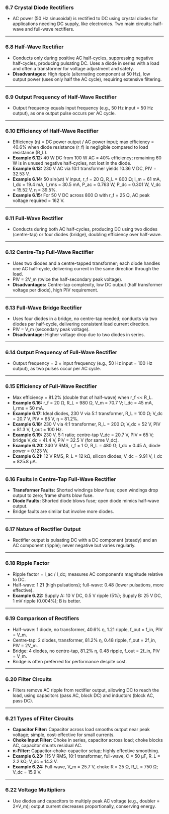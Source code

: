 
### 6.7 Crystal Diode Rectifiers
- AC power (50 Hz sinusoidal) is rectified to DC using crystal diodes for applications needing DC supply, like electronics. Two main circuits: half-wave and full-wave rectifiers.

---

### 6.8 Half-Wave Rectifier
- Conducts only during positive AC half-cycles, suppressing negative half-cycles, producing pulsating DC. Uses a diode in series with a load and often a transformer for voltage adjustment and safety.
- **Disadvantages:** High ripple (alternating component at 50 Hz), low output power (uses only half the AC cycle), requiring extensive filtering.

---

### 6.9 Output Frequency of Half-Wave Rectifier
- Output frequency equals input frequency (e.g., 50 Hz input = 50 Hz output), as one output pulse occurs per AC cycle.

---

### 6.10 Efficiency of Half-Wave Rectifier
- Efficiency (η) = DC power output / AC power input; max efficiency = 40.6% when diode resistance (r_f) is negligible compared to load resistance (R_L).
- **Example 6.12:** 40 W DC from 100 W AC = 40% efficiency; remaining 60 W is in unused negative half-cycles, not lost in the diode.
- **Example 6.13:** 230 V AC via 10:1 transformer yields 10.36 V DC, PIV = 32.53 V.
- **Example 6.14:** 50 sin(ωt) V input, r_f = 20 Ω, R_L = 800 Ω; I_m = 61 mA, I_dc = 19.4 mA, I_rms = 30.5 mA, P_ac = 0.763 W, P_dc = 0.301 W, V_dc = 15.52 V, η = 39.5%.
- **Example 6.15:** For 50 V DC across 800 Ω with r_f = 25 Ω, AC peak voltage required = 162 V.

---

### 6.11 Full-Wave Rectifier
- Conducts during both AC half-cycles, producing DC using two diodes (centre-tap) or four diodes (bridge), doubling efficiency over half-wave.

---

### 6.12 Centre-Tap Full-Wave Rectifier
- Uses two diodes and a centre-tapped transformer; each diode handles one AC half-cycle, delivering current in the same direction through the load.
- PIV = 2V_m (twice the half-secondary peak voltage).
- **Disadvantages:** Centre-tap complexity, low DC output (half transformer voltage per diode), high PIV requirement.

---

### 6.13 Full-Wave Bridge Rectifier
- Uses four diodes in a bridge, no centre-tap needed; conducts via two diodes per half-cycle, delivering consistent load current direction.
- PIV = V_m (secondary peak voltage).
- **Disadvantage:** Higher voltage drop due to two diodes in series.

---

### 6.14 Output Frequency of Full-Wave Rectifier
- Output frequency = 2 × input frequency (e.g., 50 Hz input = 100 Hz output), as two pulses occur per AC cycle.

---

### 6.15 Efficiency of Full-Wave Rectifier
- Max efficiency = 81.2% (double that of half-wave) when r_f << R_L.
- **Example 6.16:** r_f = 20 Ω, R_L = 980 Ω, V_m = 70.7 V; I_dc = 45 mA, I_rms = 50 mA.
- **Example 6.17:** Ideal diodes, 230 V via 5:1 transformer, R_L = 100 Ω; V_dc = 20.7 V, PIV = 65 V, η = 81.2%.
- **Example 6.18:** 230 V via 4:1 transformer, R_L = 200 Ω; V_dc = 52 V, PIV = 81.3 V, f_out = 100 Hz.
- **Example 6.19:** 230 V, 5:1 ratio; centre-tap V_dc = 20.7 V, PIV = 65 V; bridge V_dc = 41.4 V, PIV = 32.5 V (for same V_dc).
- **Example 6.20:** 240 V RMS, r_f = 1 Ω, R_L = 480 Ω; I_dc = 0.45 A, diode power = 0.123 W.
- **Example 6.21:** 12 V RMS, R_L = 12 kΩ, silicon diodes; V_dc = 9.91 V, I_dc = 825.8 μA.

---

### 6.16 Faults in Centre-Tap Full-Wave Rectifier
- **Transformer Faults:** Shorted windings blow fuse; open windings drop output to zero; frame shorts blow fuse.
- **Diode Faults:** Shorted diode blows fuse; open diode mimics half-wave output.
- Bridge faults are similar but involve more diodes.

---

### 6.17 Nature of Rectifier Output
- Rectifier output is pulsating DC with a DC component (steady) and an AC component (ripple); never negative but varies regularly.

---

### 6.18 Ripple Factor
- Ripple factor = I_ac / I_dc; measures AC component’s magnitude relative to DC.
- Half-wave: 1.21 (high pulsations); full-wave: 0.48 (lower pulsations, more effective).
- **Example 6.22:** Supply A: 10 V DC, 0.5 V ripple (5%); Supply B: 25 V DC, 1 mV ripple (0.004%); B is better.

---

### 6.19 Comparison of Rectifiers
- Half-wave: 1 diode, no transformer, 40.6% η, 1.21 ripple, f_out = f_in, PIV = V_m.
- Centre-tap: 2 diodes, transformer, 81.2% η, 0.48 ripple, f_out = 2f_in, PIV = 2V_m.
- Bridge: 4 diodes, no centre-tap, 81.2% η, 0.48 ripple, f_out = 2f_in, PIV = V_m.
- Bridge is often preferred for performance despite cost.

---

### 6.20 Filter Circuits
- Filters remove AC ripple from rectifier output, allowing DC to reach the load, using capacitors (pass AC, block DC) and inductors (block AC, pass DC).

---

### 6.21 Types of Filter Circuits
- **Capacitor Filter:** Capacitor across load smooths output near peak voltage; simple, cost-effective for small currents.
- **Choke Input Filter:** Choke in series, capacitor across load; choke blocks AC, capacitor shunts residual AC.
- **π-Filter:** Capacitor-choke-capacitor setup; highly effective smoothing.
- **Example 6.23:** 115 V RMS, 10:1 transformer, full-wave, C = 50 μF, R_L = 2.2 kΩ; V_dc = 14.3 V.
- **Example 6.24:** Full-wave, V_m = 25.7 V, choke R = 25 Ω, R_L = 750 Ω; V_dc = 15.9 V.

---

### 6.22 Voltage Multipliers
- Use diodes and capacitors to multiply peak AC voltage (e.g., doubler = 2×V_m); output current decreases proportionally, conserving energy.
